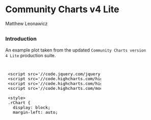 # Community Charts v4 Lite
Matthew Leonawicz  







##
##
##
##
### Introduction

An example plot taken from the updated <code>Community Charts version 4 Lite</code> production suite.

##

<iframe srcdoc=' &lt;!doctype HTML&gt;
&lt;meta charset = &#039;utf-8&#039;&gt;
&lt;html&gt;
  &lt;head&gt;
    
    &lt;script src=&#039;//code.jquery.com/jquery-1.9.1.min.js&#039; type=&#039;text/javascript&#039;&gt;&lt;/script&gt;
    &lt;script src=&#039;//code.highcharts.com/highcharts.js&#039; type=&#039;text/javascript&#039;&gt;&lt;/script&gt;
    &lt;script src=&#039;//code.highcharts.com/highcharts-more.js&#039; type=&#039;text/javascript&#039;&gt;&lt;/script&gt;
    &lt;script src=&#039;//code.highcharts.com/modules/exporting.js&#039; type=&#039;text/javascript&#039;&gt;&lt;/script&gt;
    
    &lt;style&gt;
    .rChart {
      display: block;
      margin-left: auto; 
      margin-right: auto;
      width: 100%;
      height: 500px;
    }  
    &lt;/style&gt;
    
  &lt;/head&gt;
  &lt;body &gt;
    
    &lt;div id = &#039;chart198391c2fbf&#039; class = &#039;rChart highcharts&#039;&gt;&lt;/div&gt;    
    &lt;script type=&#039;text/javascript&#039;&gt;
    (function($){
        $(function () {
            var chart = new Highcharts.Chart({
 &quot;dom&quot;: &quot;chart198391c2fbf&quot;,


&quot;credits&quot;: {
 &quot;href&quot;: null,
&quot;text&quot;: null 
},
&quot;exporting&quot;: {
 &quot;enabled&quot;: false 
},
&quot;title&quot;: {
 &quot;text&quot;: &quot;Average Monthly Temperature for Barrow, Alaska&quot;,
&quot;style&quot;: {
 &quot;color&quot;: &quot;#000000&quot; 
} 
},
&quot;yAxis&quot;: [
 {
 &quot;title&quot;: {
 &quot;text&quot;: &quot;Temperature (°F)&quot;,
&quot;style&quot;: {
 &quot;color&quot;: &quot;gray&quot; 
} 
} 
} 
],
&quot;series&quot;: [
 {
 &quot;data&quot;: [
 [
 &quot;Jan&quot;,
        -12.28 
],
[
 &quot;Feb&quot;,
        -17.86 
],
[
 &quot;Mar&quot;,
         -13.9 
],
[
 &quot;Apr&quot;,
         -2.38 
],
[
 &quot;May&quot;,
         19.76 
],
[
 &quot;Jun&quot;,
         33.98 
],
[
 &quot;Jul&quot;,
         39.02 
],
[
 &quot;Aug&quot;,
         37.58 
],
[
 &quot;Sep&quot;,
         30.74 
],
[
 &quot;Oct&quot;,
         12.56 
],
[
 &quot;Nov&quot;,
          -2.2 
],
[
 &quot;Dec&quot;,
        -10.12 
] 
],
&quot;name&quot;: &quot;1960-1989&quot;,
&quot;type&quot;: &quot;column&quot;,
&quot;marker&quot;: {
 &quot;radius&quot;:              3 
},
&quot;id&quot;: &quot;series1&quot; 
},
{
 &quot;data&quot;: [
 [
 &quot;Jan&quot;,
         -8.86 
],
[
 &quot;Feb&quot;,
        -12.28 
],
[
 &quot;Mar&quot;,
         -9.76 
],
[
 &quot;Apr&quot;,
           2.3 
],
[
 &quot;May&quot;,
         21.74 
],
[
 &quot;Jun&quot;,
          34.7 
],
[
 &quot;Jul&quot;,
         41.18 
],
[
 &quot;Aug&quot;,
            41 
],
[
 &quot;Sep&quot;,
         34.88 
],
[
 &quot;Oct&quot;,
         20.12 
],
[
 &quot;Nov&quot;,
           8.6 
],
[
 &quot;Dec&quot;,
         -4.54 
] 
],
&quot;name&quot;: &quot;2010-2019&quot;,
&quot;type&quot;: &quot;column&quot;,
&quot;marker&quot;: {
 &quot;radius&quot;:              3 
},
&quot;id&quot;: &quot;series2&quot; 
},
{
 &quot;data&quot;: [
 [
 &quot;Jan&quot;,
          -3.1 
],
[
 &quot;Feb&quot;,
         -8.32 
],
[
 &quot;Mar&quot;,
         -6.16 
],
[
 &quot;Apr&quot;,
           2.3 
],
[
 &quot;May&quot;,
         21.92 
],
[
 &quot;Jun&quot;,
         35.96 
],
[
 &quot;Jul&quot;,
         42.26 
],
[
 &quot;Aug&quot;,
         41.72 
],
[
 &quot;Sep&quot;,
         36.14 
],
[
 &quot;Oct&quot;,
         22.46 
],
[
 &quot;Nov&quot;,
          13.1 
],
[
 &quot;Dec&quot;,
          1.22 
] 
],
&quot;name&quot;: &quot;2040-2049&quot;,
&quot;type&quot;: &quot;column&quot;,
&quot;marker&quot;: {
 &quot;radius&quot;:              3 
},
&quot;id&quot;: &quot;series3&quot; 
},
{
 &quot;data&quot;: [
 [
 &quot;Jan&quot;,
           0.5 
],
[
 &quot;Feb&quot;,
          -4.9 
],
[
 &quot;Mar&quot;,
         -4.54 
],
[
 &quot;Apr&quot;,
          5.54 
],
[
 &quot;May&quot;,
         24.44 
],
[
 &quot;Jun&quot;,
         36.14 
],
[
 &quot;Jul&quot;,
         44.24 
],
[
 &quot;Aug&quot;,
         44.24 
],
[
 &quot;Sep&quot;,
         37.94 
],
[
 &quot;Oct&quot;,
         24.62 
],
[
 &quot;Nov&quot;,
         17.96 
],
[
 &quot;Dec&quot;,
           6.8 
] 
],
&quot;name&quot;: &quot;2060-2069&quot;,
&quot;type&quot;: &quot;column&quot;,
&quot;marker&quot;: {
 &quot;radius&quot;:              3 
},
&quot;id&quot;: &quot;series4&quot; 
},
{
 &quot;data&quot;: [
 [
 &quot;Jan&quot;,
          8.06 
],
[
 &quot;Feb&quot;,
         -0.22 
],
[
 &quot;Mar&quot;,
          0.14 
],
[
 &quot;Apr&quot;,
          8.24 
],
[
 &quot;May&quot;,
         26.24 
],
[
 &quot;Jun&quot;,
          38.3 
],
[
 &quot;Jul&quot;,
         46.58 
],
[
 &quot;Aug&quot;,
         45.86 
],
[
 &quot;Sep&quot;,
         39.56 
],
[
 &quot;Oct&quot;,
         26.42 
],
[
 &quot;Nov&quot;,
          21.2 
],
[
 &quot;Dec&quot;,
          11.3 
] 
],
&quot;name&quot;: &quot;2090-2099&quot;,
&quot;type&quot;: &quot;column&quot;,
&quot;marker&quot;: {
 &quot;radius&quot;:              3 
},
&quot;id&quot;: &quot;series5&quot; 
},
{
 &quot;data&quot;: [
 [
         -18.76,
          -5.8 
],
[
         -25.06,
        -10.66 
],
[
         -18.58,
         -9.22 
],
[
          -6.88,
          2.12 
],
[
          17.42,
          22.1 
],
[
          32.36,
          35.6 
],
[
          36.86,
         41.18 
],
[
          33.98,
         41.18 
],
[
          26.96,
         34.52 
],
[
           6.98,
         18.14 
],
[
          -8.86,
          4.46 
],
[
         -15.88,
         -4.36 
] 
],
&quot;name&quot;: &quot;1960-1989&quot;,
&quot;type&quot;: &quot;errorbar&quot;,
&quot;linkedTo&quot;: &quot;series1&quot; 
},
{
 &quot;data&quot;: [
 [
          -17.5,
         -0.22 
],
[
         -18.76,
          -5.8 
],
[
          -16.6,
         -2.92 
],
[
          -3.28,
          7.88 
],
[
          17.96,
         25.52 
],
[
          32.54,
         36.86 
],
[
          38.12,
         44.24 
],
[
          37.94,
         44.06 
],
[
          31.82,
         37.94 
],
[
          14.54,
          25.7 
],
[
           0.68,
         16.52 
],
[
          -12.1,
          3.02 
] 
],
&quot;name&quot;: &quot;2010-2019&quot;,
&quot;type&quot;: &quot;errorbar&quot;,
&quot;linkedTo&quot;: &quot;series2&quot; 
},
{
 &quot;data&quot;: [
 [
         -11.56,
          5.36 
],
[
          -17.5,
          0.86 
],
[
         -13.72,
           1.4 
],
[
          -3.28,
          7.88 
],
[
          17.78,
         26.06 
],
[
          33.62,
          38.3 
],
[
          39.02,
          45.5 
],
[
          37.58,
         45.86 
],
[
          31.82,
         40.46 
],
[
          16.16,
         28.76 
],
[
           4.28,
         21.92 
],
[
          -8.14,
         10.58 
] 
],
&quot;name&quot;: &quot;2040-2049&quot;,
&quot;type&quot;: &quot;errorbar&quot;,
&quot;linkedTo&quot;: &quot;series3&quot; 
},
{
 &quot;data&quot;: [
 [
          -9.58,
         10.58 
],
[
         -14.08,
          4.28 
],
[
          -12.1,
          3.02 
],
[
          -0.94,
         12.02 
],
[
           20.3,
         28.58 
],
[
          32.72,
         39.56 
],
[
          40.46,
         48.02 
],
[
          39.92,
         48.56 
],
[
          33.26,
         42.62 
],
[
          18.32,
         30.92 
],
[
          10.04,
         25.88 
],
[
          -2.56,
         16.16 
] 
],
&quot;name&quot;: &quot;2060-2069&quot;,
&quot;type&quot;: &quot;errorbar&quot;,
&quot;linkedTo&quot;: &quot;series4&quot; 
},
{
 &quot;data&quot;: [
 [
             -4,
         20.12 
],
[
            -13,
         12.56 
],
[
          -8.86,
          9.14 
],
[
            0.5,
         15.98 
],
[
          21.38,
          31.1 
],
[
          33.98,
         42.62 
],
[
          41.36,
          51.8 
],
[
             41,
         50.72 
],
[
           34.7,
         44.42 
],
[
          19.94,
          32.9 
],
[
          13.28,
         29.12 
],
[
          -0.22,
         22.82 
] 
],
&quot;name&quot;: &quot;2090-2099&quot;,
&quot;type&quot;: &quot;errorbar&quot;,
&quot;linkedTo&quot;: &quot;series5&quot; 
} 
],
&quot;xAxis&quot;: [
 {
 &quot;categories&quot;: [ &quot;Jan&quot;, &quot;Feb&quot;, &quot;Mar&quot;, &quot;Apr&quot;, &quot;May&quot;, &quot;Jun&quot;, &quot;Jul&quot;, &quot;Aug&quot;, &quot;Sep&quot;, &quot;Oct&quot;, &quot;Nov&quot;, &quot;Dec&quot; ],
&quot;title&quot;: {
 &quot;text&quot;: &quot;Due to variability among climate models and among years in a natural climate system, these graphs are useful for examining trends over time, rather than for precisely&lt;br&gt;predicting monthly or yearly values. For more information on derivation, reliability, and variability among these projections, please visit www.snap.uaf.edu.&quot;,
&quot;style&quot;: {
 &quot;color&quot;: &quot;gray&quot;,
&quot;fontWeight&quot;: &quot;normal&quot;,
&quot;fontSize&quot;: &quot;8px&quot; 
} 
} 
} 
],
&quot;subtitle&quot;: {
 &quot;text&quot;: &quot;Historical CRU 3.1 and 5-Model Projected Average, Mid-Range Emissions (RCP 6.0)&quot;,
&quot;style&quot;: {
 &quot;color&quot;: &quot;gray&quot; 
} 
},
&quot;colors&quot;: [ &quot;#666666&quot;, &quot;#FFD700&quot;, &quot;#FFA500&quot;, &quot;#FF4500&quot;, &quot;#8B0000&quot; ],
&quot;legend&quot;: {
 &quot;verticalAlign&quot;: &quot;top&quot;,
&quot;y&quot;:             50,
&quot;borderWidth&quot;:              1,
&quot;borderColor&quot;: &quot;gray&quot;,
&quot;borderRadius&quot;:              5,
&quot;itemMarginBottom&quot;:             -5,
&quot;itemMarginBottom&quot;:             -5,
&quot;itemStyle&quot;: {
 &quot;color&quot;: &quot;gray&quot; 
} 
},
&quot;plotOptions&quot;: {
 &quot;column&quot;: {
 &quot;threshold&quot;:             32,
&quot;groupPadding&quot;:            0.1,
&quot;pointPadding&quot;:           0.05 
} 
},
&quot;id&quot;: &quot;chart198391c2fbf&quot;,
&quot;chart&quot;: {
 &quot;renderTo&quot;: &quot;chart198391c2fbf&quot; 
} 
});
        });
    })(jQuery);
&lt;/script&gt;
    
    &lt;script&gt;&lt;/script&gt;    
  &lt;/body&gt;
&lt;/html&gt; ' scrolling='no' frameBorder='0' seamless class='rChart  highcharts  ' id='iframe-chart198391c2fbf'> </iframe>
 <style>iframe.rChart{ width: 100%; height: 500px;}</style>

##
##

Here is the original chart for comparison.

##

<img src="img/v1_ex0.png" height="500" width="940">

##

[*Note: It is not possible to download original Community Charts in Fahrenheit units even though the application purports to allow it.
It will download a graphic in Celsius regardless of the user's specification or what is displayed in the browser.
I had to save a screenshot of the online image in order to include it here.
Also, although this is only a screenshot, the original application offers some but not all of the interactivity available in the updated version.*]

##
##
#### Other versions

Version 4 of the Community Charts application is documented here.
Community Charts version 4 is a lightweight application similar to [version 1](https://www.snap.uaf.edu/sites/all/modules/snap_community_charts/charts.php).
For a more powerful community charts application, see [version 2](http://shiny.snap.uaf.edu/akcan_climate/), which offers much more data and interaction to the user.
Version 3 is an even more powerful and adaptive version than 2, also including more communities, data, as well as graphical and analytic capabilities.
Version 3 is currently under development as a component of the SNAP data QAQC application, which is not publicly available.

##
#### Improvements from version 1

Like the original, version 4 uses the <code>Highcharts</code> javascript plotting library, but like versions 2 and 3, it is built using **R**.
Community Charts version 4, also known in some circles as `CC4 Lite` or `CC4L`, accesses <code>Highcharts</code> through the **R** package, `rCharts`.
`rCharts` acts as a wrapper to a number of external plotting libraries, but the intent here is to make a Community Charts application similar to the original, hence the focus on <code>Highcharts</code>.
At the same time, it is important to improve upon the original, which can be criticized on a number of poor graphing practices and other uses of descriptive statistics.
Some improvements are considered here, addressing criticisms of historical baseline data sources, temporal periods, bar plot baseline thresholds, color usage, and uncertainty among climate models.

##
#### New features and data sources

In additional to a critical look at the original version, critical evaluations of newly considered chart features and data are also needed.
New communities are intended to be added to the application, but for which data only exist at a much coarser resolution compared to the originally included communities.
This mixture of disparate data sources must be clearly noted in the application of course.

However, this is not enough. Stopping here is not justified.
At a bare minimum, it is crucial that the effect of spatial scale on climate data in this context be investigated.
It is possible that climate estimates differ enough between scales such that allowing some communities to use data exclusively at one scale and others at the alternative scale ought to be prohibited from the application entirely.

The two scales are the original 2-km resolution and the coarser 10-minute resolution under consideration.
The former originates from SNAP's downscaled climate data based on the 2-km PRISM climatology and the latter from data downscaled using the 10-minute CRU climatology.

Version 4, like version 3, will feature the inclusion of CMIP5 downscaled climate model outputs.
Since version 4 is meant to be lightweight like version 1, it will not include CMIP3 outputs as well like versions 2 and 3.

##
##
### Motivation

There are several benefits to updating the Community Charts application.
Most notably, older downscaled climate model outputs can be swapped out for more updated outputs.

##
#### Communities

A new version also presents an opportunity to update the communities data set.
This means not only including new communities (not ignoring the necessary investigation noted above),
but more importantly a chance to clean up and refactor the original set of communities.
These currently represent a very messy data set, including communities with several duplicate listings (which actually show up in the original application) and "communities" with populations of size zero.
Some of these are essentially campsites and only serve to clutter the application and elongate the community selection menu. More is not necessarily better, especially if it presents poorly.

##
#### Appearance and function

Third, improvements can be made to the graphs themselves as mentioned above.
Fourth, new options available to the user for interacting with the graphs may be considered.

##
#### Community Charts as QAQC

Although this is more true of version 3, version 4 of the Community Charts application is also a practical use case for extracted raster data which serves as an extension of SNAP data QAQC procedures.
In fact, the **R** code used to extract data from some of SNAP's core spatially explicit data sets as a fundamental component of my ongoing SNAP data QAQC project provide the very data used by this application.
